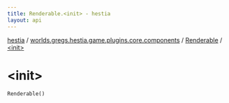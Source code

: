 ```yaml
---
title: Renderable.<init> - hestia
layout: api
---
```


<div class='api-docs-breadcrumbs'><a href="../../index.html">hestia</a> / <a href="../index.html">worlds.gregs.hestia.game.plugins.core.components</a> / <a href="index.html">Renderable</a> / <a href="./-init-.html">&lt;init&gt;</a></div>

# &lt;init&gt;

<div class="signature"><code><span class="identifier">Renderable</span><span class="symbol">(</span><span class="symbol">)</span></code></div>
